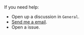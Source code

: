 If you need help: 
* Open up a discussion in `General`.
* [Send me a email](sriyansgamer@gmail.com).
* Open a issue.
